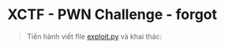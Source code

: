 # XCTF - PWN Challenge - forgot

>Tiến hành viết file [exploit.py](exploit.py) và khai thác:

```

```
